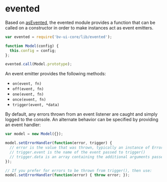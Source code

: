 # evented

Based on [asEvented][1], the evented module provides a function that can be
called on a constructor in order to make instances act as event emitters.

```js
var evented = require('bv-ui-core/lib/evented');

function Model(config) {
  this.config = config;
};

evented.call(Model.prototype);
```

An event emitter provides the following methods:

- `on(event, fn)`
- `off(event, fn)`
- `one(event, fn)`
- `once(event, fn)`
- `trigger(event, *data)`

By default, any errors thrown from an event listener are caught and simply logged to the console.
An alternate behavior can be specified by providing an event handler:

```js
var model = new Model({});

model.setErrorHandler(function(error, trigger) {
  // error is the value that was thrown, typically an instance of Error
  // trigger.event is the name of the event passed to trigger()
  // trigger.data is an array containing the additional arguments passed to trigger()
});

// If you prefer for errors to be thrown from trigger(), then use:
model.setErrorHandler(function(error) { throw error; });
```

[1]: https://github.com/mkuklis/asEvented
